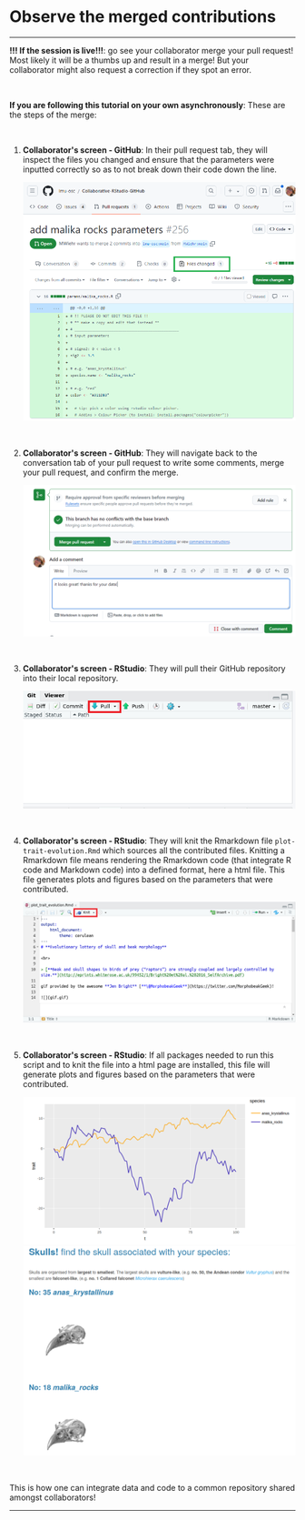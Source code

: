 # Observe the merged contributions

***

**!!! If the session is live!!!**: go see your collaborator merge your pull request! Most likely it will be a thumbs up and result in a merge! But your collaborator might also request a correction if they spot an error. 


<br />



**If you are following this tutorial on your own asynchronously**: These are the steps of the merge: 

<br />

1. **Collaborator's screen - GitHub**: In their pull request tab, they will inspect the files you changed and ensure that the parameters were inputted correctly so as to not break down their code down the line. 

    ![](./assets/files-changed.png)

<br />

2. **Collaborator's screen - GitHub**: They will navigate back to the conversation tab of your pull request to write some comments, merge your pull request, and confirm the merge. 

    ![](./assets/comment-and-merge.png)

<br />

3. **Collaborator's screen - RStudio**: They will pull their GitHub repository into their local repository. 

    ![](./assets/pull.png)

<br />


4. **Collaborator's screen - RStudio**: They will knit the Rmarkdown file `plot-trait-evolution.Rmd` which sources all the contributed files. Knitting a Rmarkdown file means rendering the Rmarkdown code (that integrate R code and Markdown code) into a defined format, here a html file. This file generates plots and figures based on the parameters that were contributed.  

    ![](./assets/knit.png)

<br />


5. **Collaborator's screen - RStudio**: If all packages needed to run this script and to knit the file into a html page are installed, this file will generate plots and figures based on the parameters that were contributed.

   ![](./assets/plot.png)
   ![](./assets/skulls.png)



<br />

This is how one can integrate data and code to a common repository shared amongst collaborators!


***

